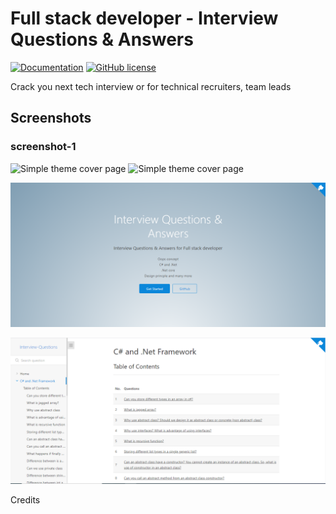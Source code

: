 # Full stack developer - Interview Questions & Answers 

[![Documentation](https://github.com/Amitpnk/interview-questions/actions/workflows/main.yaml/badge.svg)](https://github.com/Amitpnk/interview-questions/actions/workflows/main.yaml)
[![GitHub license](https://img.shields.io/badge/license-MIT-blue.svg)](https://github.com/Amitpnk/interview-questions/blob/develop/LICENSE)

Crack you next tech interview or for technical recruiters, team leads

## Screenshots

### screenshot-1

<p float="left">
  <img alt="Simple theme cover page" src="https://raw.githubusercontent.com/Amitpnk/interview-questions/blob/main/docs/img/screenshot-1.png" width="49%">
  <img alt="Simple theme cover page" src="https://raw.githubusercontent.com/Amitpnk/interview-questions/blob/main/docs/img/screenshot-2.png" width="49%">
</p>

![screenshot](./img/screenshot-1.png)

![screenshot](./img/screenshot-2.png)

Credits
